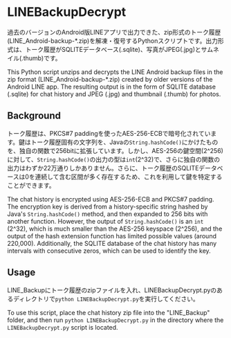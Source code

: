 # LINEBackupDecrypt

過去のバージョンのAndroid版LINEアプリで出力できた、zip形式のトーク履歴(LINE_Android-backup-*.zip)を解凍・復号するPythonスクリプトです。出力形式は、トーク履歴がSQLITEデータベース(.sqlite)、写真がJPEG(.jpg)とサムネイル(.thumb)です。

This Python script unzips and decrypts the LINE Android backup files in the zip format (LINE_Android-backup-*.zip) created by older versions of the Android LINE app. The resulting output is in the form of SQLITE database (.sqlite) for chat history and JPEG (.jpg) and thumbnail (.thumb) for photos.

## Background
トーク履歴は、PKCS#7 paddingを使ったAES-256-ECBで暗号化されています。鍵はトーク履歴固有の文字列を、Javaの```String.hashCode()```にかけたものを、独自の関数で256bitに拡張しています。しかし、AES-256の鍵空間(2^256)に対して、```String.hashCode()```の出力の型は```int```(2^32)で、さらに独自の関数の出力はわずか22万通りしかありません。さらに、トーク履歴のSQLITEデータベースは0を連続して含む区間が多く存在するため、これを利用して鍵を特定することができます。

The chat history is encrypted using AES-256-ECB and PKCS#7 padding. The encryption key is derived from a history-specific string hashed by Java's ```String.hashCode()``` method, and then expanded to 256 bits with another function. However, the output of ```String.hashCode()``` is an ```int``` (2^32), which is much smaller than the AES-256 keyspace (2^256), and the output of the hash extension function has limited possible values (around 220,000). Additionally, the SQLITE database of the chat history has many intervals with consecutive zeros, which can be used to identify the key.

## Usage
LINE_Backupにトーク履歴のzipファイルを入れ、LINEBackupDecrypt.pyのあるディレクトリで```python LINEBackupDecrypt.py```を実行してください。

To use this script, place the chat history zip file into the "LINE_Backup" folder, and then run ```python LINEBackupDecrypt.py``` in the directory where the ```LINEBackupDecrypt.py``` script is located.
